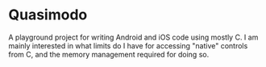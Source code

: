# Quasimodo
A playground project for writing Android and iOS code using mostly C.  I am mainly interested in what limits do I have for accessing "native" controls from C, and the memory management required for doing so.
